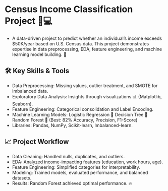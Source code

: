 # Census Income Classification Project 🧮💻
- A data-driven project to predict whether an individual’s income exceeds $50K/year based on U.S. Census data. This project demonstrates expertise in data preprocessing, EDA, feature engineering, and machine learning model building. 🚀

## 🛠 Key Skills & Tools
- Data Preprocessing: Missing values, outlier treatment, and SMOTE for imbalanced data.
- Exploratory Data Analysis: Insights through visualizations 📊 (Matplotlib, Seaborn).
- Feature Engineering: Categorical consolidation and Label Encoding.
- Machine Learning Models:
Logistic Regression 🤖
Decision Tree 🌳
Random Forest 🌲 (Best: 82% Accuracy, Precision, F1-Score)
- Libraries: Pandas, NumPy, Scikit-learn, Imbalanced-learn.

## 📈 Project Workflow
- Data Cleaning: Handled nulls, duplicates, and outliers.
- EDA: Analyzed income-impacting features (education, work hours, age).
- Feature Engineering: Simplified categories for interpretability.
- Modeling: Trained models, evaluated performance, and balanced datasets.
- Results: Random Forest achieved optimal performance. 🔥
